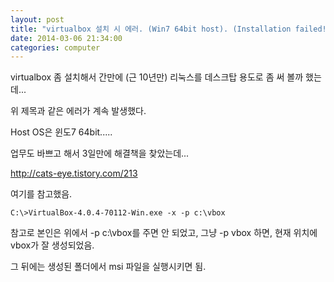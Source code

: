 ```yaml
---
layout: post
title: "virtualbox 설치 시 에러. (Win7 64bit host). (Installation failed! Error: 파일 이름, 디렉터리 이름 또는 볼륨 레이블 구문이 잘못되었습니다.)"
date: 2014-03-06 21:34:00
categories: computer
---
```


virtualbox 좀 설치해서 간만에 (근 10년만) 리눅스를 데스크탑 용도로 좀 써 볼까 했는데...

위 제목과 같은 에러가 계속 발생했다.

Host OS은 윈도7 64bit.....

업무도 바쁘고 해서 3일만에 해결책을 찾았는데...

http://cats-eye.tistory.com/213

여기를 참고했음.

    C:\>VirtualBox-4.0.4-70112-Win.exe -x -p c:\vbox

참고로 본인은 위에서 -p c:\vbox를 주면 안 되었고, 그냥 -p vbox 하면, 현재 위치에 vbox가 잘 생성되었음.

그 뒤에는 생성된 폴더에서 msi 파일을 실행시키면 됨.
